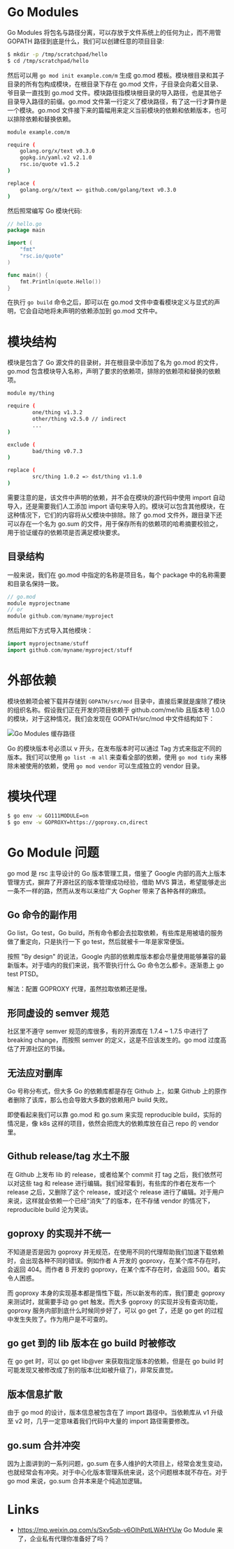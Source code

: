 # Go Modules

Go Modules 将包名与路径分离，可以存放于文件系统上的任何为止，而不用管 GOPATH 路径到底是什么，我们可以创建任意的项目目录:

```sh
$ mkdir -p /tmp/scratchpad/hello
$ cd /tmp/scratchpad/hello
```

然后可以用 `go mod init example.com/m` 生成 go.mod 模板。模块根目录和其子目录的所有包构成模块，在根目录下存在 go.mod 文件，子目录会向着父目录、爷目录一直找到 go.mod 文件。模块路径指模块根目录的导入路径，也是其他子目录导入路径的前缀。go.mod 文件第一行定义了模块路径，有了这一行才算作是一个模块。go.mod 文件接下来的篇幅用来定义当前模块的依赖和依赖版本，也可以排除依赖和替换依赖。

```sh
module example.com/m

require (
    golang.org/x/text v0.3.0
    gopkg.in/yaml.v2 v2.1.0
    rsc.io/quote v1.5.2
)

replace (
    golang.org/x/text => github.com/golang/text v0.3.0
)
```

然后照常编写 Go 模块代码:

```go
// hello.go
package main

import (
    "fmt"
    "rsc.io/quote"
)

func main() {
    fmt.Println(quote.Hello())
}
```

在执行 `go build` 命令之后，即可以在 go.mod 文件中查看模块定义与显式的声明，它会自动地将未声明的依赖添加到 go.mod 文件中。

# 模块结构

模块是包含了 Go 源文件的目录树，并在根目录中添加了名为 go.mod 的文件，go.mod 包含模块导入名称，声明了要求的依赖项，排除的依赖项和替换的依赖项。

```sh
module my/thing

require (
        one/thing v1.3.2
        other/thing v2.5.0 // indirect
        ...
)

exclude (
        bad/thing v0.7.3
)

replace (
        src/thing 1.0.2 => dst/thing v1.1.0
)
```

需要注意的是，该文件中声明的依赖，并不会在模块的源代码中使用 import 自动导入，还是需要我们人工添加 import 语句来导入的。模块可以包含其他模块，在这种情况下，它们的内容将从父模块中排除。除了 go.mod 文件外，跟目录下还可以存在一个名为 go.sum 的文件，用于保存所有的依赖项的哈希摘要校验之，用于验证缓存的依赖项是否满足模块要求。

## 目录结构

一般来说，我们在 go.mod 中指定的名称是项目名，每个 package 中的名称需要和目录名保持一致。

```go
// go.mod
module myprojectname
// or
module github.com/myname/myproject
```

然后用如下方式导入其他模块：

```go
import myprojectname/stuff
import github.com/myname/myproject/stuff
```

# 外部依赖

模块依赖项会被下载并存储到 `GOPATH/src/mod` 目录中，直接后果就是废除了模块的组织名称。假设我们正在开发的项目依赖于 github.com/me/lib 且版本号 1.0.0 的模块，对于这种情况，我们会发现在 GOPATH/src/mod 中文件结构如下：

![Go Modules 缓存路径](https://s1.ax1x.com/2019/11/19/M2IIhD.png)

Go 的模块版本号必须以 v 开头，在发布版本时可以通过 Tag 方式来指定不同的版本。我们可以使用 `go list -m all` 来查看全部的依赖，使用 `go mod tidy` 来移除未被使用的依赖，使用 `go mod vendor` 可以生成独立的 vendor 目录。

# 模块代理

```sh
$ go env -w GO111MODULE=on
$ go env -w GOPROXY=https://goproxy.cn,direct
```

# Go Module 问题

go mod 是 rsc 主导设计的 Go 版本管理工具，借鉴了 Google 内部的高大上版本管理方式，摒弃了开源社区的版本管理成功经验，借助 MVS 算法，希望能够走出一条不一样的路，然而从发布以来给广大 Gopher 带来了各种各样的麻烦。

## Go 命令的副作用

Go list，Go test，Go build，所有命令都会去拉取依赖，有些库是用被墙的服务做了重定向，只是执行一下 go test，然后就被卡一年是家常便饭。

按照 "By design" 的说法，Google 内部的依赖库版本都会尽量使用能够兼容的最新版本。对于墙内的我们来说，我不管执行什么 Go 命令怎么都卡。逐渐患上 go test PTSD。

解法：配置 GOPROXY 代理，虽然拉取依赖还是慢。

## 形同虚设的 semver 规范

社区里不遵守 semver 规范的库很多，有的开源库在 1.7.4 ~ 1.7.5 中进行了 breaking change，而按照 semver 的定义，这是不应该发生的。go mod 过度高估了开源社区的节操。

## 无法应对删库

Go 号称分布式，但大多 Go 的依赖库都是存在 Github 上，如果 Github 上的原作者删除了该库，那么也会导致大多数的依赖用户 build 失败。

即使看起来我们可以靠 go.mod 和 go.sum 来实现 reproducible build，实际的情况是，像 k8s 这样的项目，依然会把庞大的依赖库放在自己 repo 的 vendor 里。

## Github release/tag 水土不服

在 Github 上发布 lib 的 release，或者给某个 commit 打 tag 之后，我们依然可以对这些 tag 和 release 进行编辑。我们经常看到，有些库的作者在发布一个 release 之后，又删除了这个 release，或对这个 release 进行了编辑。对于用户来说，这样就会依赖一个已经“消失”了的版本，在不存储 vendor 的情况下，reproducible build 沦为笑谈。

## goproxy 的实现并不统一

不知道是否是因为 goproxy 并无规范，在使用不同的代理帮助我们加速下载依赖时，会出现各种不同的错误。例如作者 A 开发的 goproxy，在某个库不存在时，会返回 404。而作者 B 开发的 goproxy，在某个库不存在时，会返回 500。着实令人困惑。

而 goproxy 本身的实现基本都是惰性下载，所以新发布的库，我们要走 goproxy 来测试时，就需要手动 go get 触发。而大多 goproxy 的实现并没有查询功能，goproxy 服务内部到底什么时候同步好了，可以 go get 了，还是 go get 的过程中发生失败了。作为用户是不可查的。

## go get 到的 lib 版本在 go build 时被修改

在 go get 时，可以 go get lib@ver 来获取指定版本的依赖，但是在 go build 时可能发现又被修改成了别的版本(比如被升级了)，非常反直觉。

## 版本信息扩散

由于 go mod 的设计，版本信息被包含在了 import 路径中。当依赖库从 v1 升级至 v2 时，几乎一定意味着我们代码中大量的 import 路径需要修改。

## go.sum 合并冲突

因为上面讲到的一系列问题，go.sum 在多人维护的大项目上，经常会发生变动，也就经常会有冲突。对于中心化版本管理系统来说，这个问题根本就不存在。对于 go mod 来说，go.sum 合并本来是个纯追加逻辑。

# Links

- https://mp.weixin.qq.com/s/Sxv5qb-v6OIhPptLWAHYUw Go Module 来了，企业私有代理你准备好了吗？
